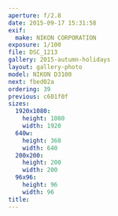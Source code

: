 ```yaml
---
aperture: f/2.8
date: 2015-09-17 15:31:58
exif:
  make: NIKON CORPORATION
exposure: 1/100
file: DSC_1213
gallery: 2015-autumn-holidays
layout: gallery-photo
model: NIKON D3100
next: fbed02a
ordering: 39
previous: c601f0f
sizes:
  1920x1080:
    height: 1080
    width: 1920
  640w:
    height: 360
    width: 640
  200x200:
    height: 200
    width: 200
  96x96:
    height: 96
    width: 96
title: 
---
```

